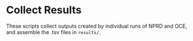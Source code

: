 # Collect Results

These scripts collect outputs created by individual runs of NPRD and OCE, and assemble the .tsv files in `results/`.
